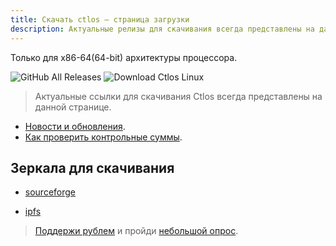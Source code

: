 ```yaml
---
title: Скачать ctlos — страница загрузки
description: Актуальные релизы для скачивания всегда представлены на данной странице.
---
```


Только для x86-64(64-bit) архитектуры процессора.

![GitHub All Releases](https://img.shields.io/github/downloads/ctlos/ctlosiso/total.svg?logo=github)
![Download Ctlos Linux](https://img.shields.io/sourceforge/dt/ctlos.svg?logo=sourceforge)

> Актуальные ссылки для скачивания Ctlos всегда представлены на данной странице.

- [Новости и обновления](/wiki/changelog).
- [Как проверить контрольные суммы](/wiki/install/install-ctlos#%D0%BF%D1%80%D0%BE%D0%B2%D0%B5%D1%80%D0%BA%D0%B0-iso-%D0%BE%D0%B1%D1%80%D0%B0%D0%B7%D0%B0).

## Зеркала для скачивания

- [sourceforge](https://sourceforge.net/projects/ctlos/files/)
<!-- - [google drive](https://drive.google.com/drive/folders/1yqHmb7V3UKrplWgMHj1Meq1mJou2Cz1u) -->
<!-- - [OSDN releases](https://osdn.net/projects/ctlos/releases/) -->
<!-- - [Github releases](https://github.com/ctlos/ctlosiso/releases) -->
<!-- - [cloud.ctlos.ru](https://cloud.ctlos.ru) -->
- [ipfs](https://ipfs.io/ipns/ipfs.ctlos.ru/)
<!-- - [ctlos-ipfs](https://ctlos-ipfs.fission.app/iso) -->

> [Поддержи рублем](/donat) и пройди [небольшой опрос](https://forms.gle/qzAUa6R4fShf3xSw7).
